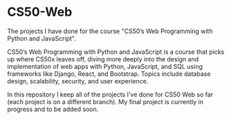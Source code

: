 # CS50-Web
The projects I have done for the course "CS50’s Web Programming with Python and JavaScript".

CS50’s Web Programming with Python and JavaScript is a course that picks up where CS50x leaves off, diving more deeply into the design and implementation of web apps with Python, JavaScript, and SQL using frameworks like Django, React, and Bootstrap. Topics include database design, scalability, security, and user experience.

In this repository I keep all of the projects I've done for CS50 Web so far (each project is on a different branch). My final project is currently in progress and to be added soon. 

